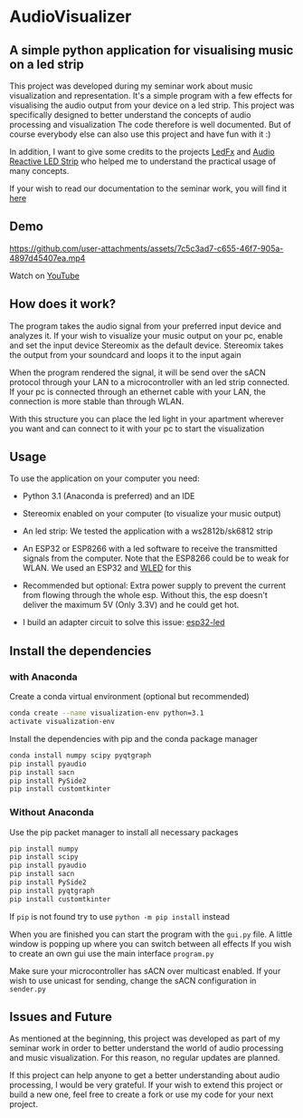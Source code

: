 
# AudioVisualizer 

## A simple python application for visualising music on a led strip

This project was developed during my seminar work about music visualization and representation. It's a simple program with 
a few effects for visualising the audio output from your device on a led strip.
This project was specifically designed to better understand the concepts of audio processing and visualization 
The code therefore is well documented.
But of course everybody else can also use this project and have fun with it :)

In addition, I want to give some credits to the projects [LedFx](https://github.com/LedFx/LedFx) and [Audio Reactive LED Strip](https://github.com/scottlawsonbc/audio-reactive-led-strip)
who helped me to understand the practical usage of many concepts.

If your wish to read our documentation to the seminar work, you will find it [here](SeminarkursDokumentation.pdf)

## Demo

 https://github.com/user-attachments/assets/7c5c3ad7-c655-46f7-905a-4897d45407ea.mp4

Watch on [YouTube](https://www.youtube.com/watch?v=M1xNktjkvWU)

## How does it work?
The program takes the audio signal from your preferred input device and analyzes it. If your wish to visualize your music output on your pc, enable and set the input device Stereomix as the default device.
Stereomix takes the output from your soundcard and loops it to the input again

When the program rendered the signal, it will be send over the sACN protocol through your LAN to a microcontroller with an led strip connected. If your pc is connected through an ethernet cable with your LAN, the connection is more stable than through WLAN.

With this structure you can place the led light in your apartment wherever you want and can connect to it with your pc to start the visualization 

## Usage 

To use the application on your computer you need: 

- Python 3.1 (Anaconda is preferred) and an IDE 
- Stereomix enabled on your computer (to visualize your music output)
- An led strip: We tested the application with a ws2812b/sk6812 strip
- An ESP32 or ESP8266 with a led software to receive the transmitted signals from the computer. Note that the ESP8266 could be to weak for WLAN.
  We used an ESP32 and 
  [WLED](https://github.com/Aircoookie/WLED) for this


- Recommended but optional: Extra power supply to prevent the current from flowing through the whole esp. Without this, the esp doesn't deliver the maximum 5V (Only 3.3V) and he could get hot.
- I build an adapter circuit to solve this issue: [esp32-led](https://github.com/felix0351z/esp32-led)

## Install the dependencies 

### with Anaconda

Create a conda virtual environment (optional but recommended)
```bash
conda create --name visualization-env python=3.1
activate visualization-env
```

Install the dependencies with pip and the conda package manager
```bash
conda install numpy scipy pyqtgraph
pip install pyaudio
pip install sacn
pip install PySide2
pip install customtkinter
```

### Without Anaconda

Use the pip packet manager to install all necessary packages
```bash
pip install numpy
pip install scipy
pip install pyaudio
pip install sacn
pip install PySide2
pip install pyqtgraph
pip install customtkinter
```

If `pip` is not found try to use `python -m pip install` instead

When you are finished you can start the program with the `gui.py` file.
A little window is popping up where you can switch between all effects
If you wish to create an own gui use the main interface `program.py`

Make sure your microcontroller has sACN over multicast enabled. If your wish to use unicast for sending, change the sACN configuration in `sender.py`

## Issues and Future

As mentioned at the beginning, this project was developed as part of my seminar work in order to better understand the world of audio processing and music visualization.
For this reason, no regular updates are planned. 

If this project can help anyone to get a better understanding about audio processing, I would be very grateful. If your wish to extend this project or build a new one, feel free to create a fork or use my code for your next project.






